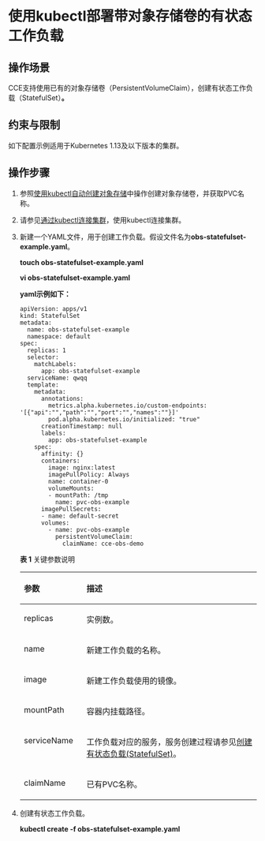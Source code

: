 # 使用kubectl部署带对象存储卷的有状态工作负载<a name="cce_10_0328"></a>

## 操作场景<a name="section1062914713566"></a>

CCE支持使用已有的对象存储卷（PersistentVolumeClaim），创建有状态工作负载（StatefulSet）**。**

## 约束与限制<a name="section946015116135"></a>

如下配置示例适用于Kubernetes 1.13及以下版本的集群。

## 操作步骤<a name="section1530655595611"></a>

1.  参照[使用kubectl自动创建对象存储](使用kubectl自动创建对象存储.md)中操作创建对象存储卷，并获取PVC名称。
2.  请参见[通过kubectl连接集群](通过kubectl连接集群.md)，使用kubectl连接集群。
3.  新建一个YAML文件，用于创建工作负载。假设文件名为**obs-statefulset-example.yaml**。

    **touch obs-statefulset-example.yaml**

    **vi obs-statefulset-example.yaml**

    **yaml示例如下：**

    ```
    apiVersion: apps/v1
    kind: StatefulSet
    metadata:
      name: obs-statefulset-example
      namespace: default
    spec:
      replicas: 1
      selector:
        matchLabels:
          app: obs-statefulset-example
      serviceName: qwqq
      template:
        metadata:
          annotations:
            metrics.alpha.kubernetes.io/custom-endpoints: '[{"api":"","path":"","port":"","names":""}]'
            pod.alpha.kubernetes.io/initialized: "true"
          creationTimestamp: null
          labels:
            app: obs-statefulset-example
        spec:
          affinity: {}
          containers:	
            image: nginx:latest
            imagePullPolicy: Always
            name: container-0
            volumeMounts:
            - mountPath: /tmp
              name: pvc-obs-example
          imagePullSecrets:
          - name: default-secret
          volumes:
            - name: pvc-obs-example
              persistentVolumeClaim:
                claimName: cce-obs-demo
    ```

    **表 1**  关键参数说明

    <a name="table19249175815503"></a>
    <table><thead align="left"><tr id="row1425005815020"><th class="cellrowborder" valign="top" width="26.43%" id="mcps1.2.3.1.1"><p id="p1525045817501"><a name="p1525045817501"></a><a name="p1525045817501"></a>参数</p>
    </th>
    <th class="cellrowborder" valign="top" width="73.57000000000001%" id="mcps1.2.3.1.2"><p id="p162501858165014"><a name="p162501858165014"></a><a name="p162501858165014"></a>描述</p>
    </th>
    </tr>
    </thead>
    <tbody><tr id="row725065865014"><td class="cellrowborder" valign="top" width="26.43%" headers="mcps1.2.3.1.1 "><p id="p152504582506"><a name="p152504582506"></a><a name="p152504582506"></a>replicas</p>
    </td>
    <td class="cellrowborder" valign="top" width="73.57000000000001%" headers="mcps1.2.3.1.2 "><p id="p1425185812509"><a name="p1425185812509"></a><a name="p1425185812509"></a>实例数。</p>
    </td>
    </tr>
    <tr id="row1025175814505"><td class="cellrowborder" valign="top" width="26.43%" headers="mcps1.2.3.1.1 "><p id="p1825125813505"><a name="p1825125813505"></a><a name="p1825125813505"></a>name</p>
    </td>
    <td class="cellrowborder" valign="top" width="73.57000000000001%" headers="mcps1.2.3.1.2 "><p id="p1178914555417"><a name="p1178914555417"></a><a name="p1178914555417"></a>新建工作负载的名称。</p>
    </td>
    </tr>
    <tr id="row17251115805017"><td class="cellrowborder" valign="top" width="26.43%" headers="mcps1.2.3.1.1 "><p id="p2025185817509"><a name="p2025185817509"></a><a name="p2025185817509"></a>image</p>
    </td>
    <td class="cellrowborder" valign="top" width="73.57000000000001%" headers="mcps1.2.3.1.2 "><p id="p9251125875017"><a name="p9251125875017"></a><a name="p9251125875017"></a>新建工作负载使用的镜像。</p>
    </td>
    </tr>
    <tr id="row8251165845018"><td class="cellrowborder" valign="top" width="26.43%" headers="mcps1.2.3.1.1 "><p id="p22521858135013"><a name="p22521858135013"></a><a name="p22521858135013"></a>mountPath</p>
    </td>
    <td class="cellrowborder" valign="top" width="73.57000000000001%" headers="mcps1.2.3.1.2 "><p id="p1525285819508"><a name="p1525285819508"></a><a name="p1525285819508"></a>容器内挂载路径。</p>
    </td>
    </tr>
    <tr id="row848562355515"><td class="cellrowborder" valign="top" width="26.43%" headers="mcps1.2.3.1.1 "><p id="p144666233557"><a name="p144666233557"></a><a name="p144666233557"></a>serviceName</p>
    </td>
    <td class="cellrowborder" valign="top" width="73.57000000000001%" headers="mcps1.2.3.1.2 "><p id="p1090712121565"><a name="p1090712121565"></a><a name="p1090712121565"></a>工作负载对应的服务，服务创建过程请参见<a href="创建有状态负载(StatefulSet).md">创建有状态负载(StatefulSet)</a>。</p>
    </td>
    </tr>
    <tr id="row8483182315551"><td class="cellrowborder" valign="top" width="26.43%" headers="mcps1.2.3.1.1 "><p id="p846772375512"><a name="p846772375512"></a><a name="p846772375512"></a>claimName</p>
    </td>
    <td class="cellrowborder" valign="top" width="73.57000000000001%" headers="mcps1.2.3.1.2 "><p id="p346792375514"><a name="p346792375514"></a><a name="p346792375514"></a>已有PVC名称。</p>
    </td>
    </tr>
    </tbody>
    </table>

4.  创建有状态工作负载。

    **kubectl create -f obs-statefulset-example.yaml**


